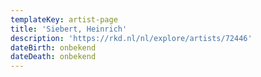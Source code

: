```yaml
---
templateKey: artist-page
title: 'Siebert, Heinrich'
description: 'https://rkd.nl/nl/explore/artists/72446'
dateBirth: onbekend
dateDeath: onbekend
---
```


